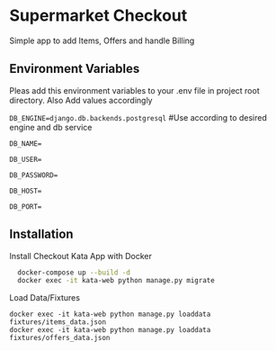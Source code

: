 # Supermarket Checkout
Simple app to add Items, Offers and handle Billing


## Environment Variables

Pleas add this environment variables to your .env file in project root directory.
Also Add values accordingly


`DB_ENGINE=django.db.backends.postgresql` #Use according to desired engine and db service

`DB_NAME=`

`DB_USER=`

`DB_PASSWORD=`

`DB_HOST=`

`DB_PORT=`




## Installation

Install Checkout Kata App with Docker

```bash
  docker-compose up --build -d
  docker exec -it kata-web python manage.py migrate
```
Load Data/Fixtures
```
docker exec -it kata-web python manage.py loaddata fixtures/items_data.json
docker exec -it kata-web python manage.py loaddata fixtures/offers_data.json
```
    